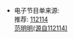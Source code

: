 - 电子节目单来源:<br>
推荐:	[112114](https://epg.112114.xyz/pp.xml)<br>
	[范明明(源自112114)](https://raw.githubusercontent.com/fanmingming/live/master/e.xml)<br>
